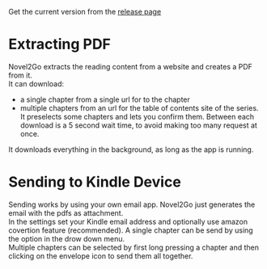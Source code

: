 Get the current version from the [release page](https://github.com/XiangRongLin/Novel2Go/releases)

# Extracting PDF
Novel2Go extracts the reading content from a website and creates a PDF from it.  
It can download:
- a single chapter from a single url for to the chapter
- multiple chapters from an url for the table of contents site of the series. It preselects some chapters and lets you confirm them. Between each download is a 5 second wait time, to avoid making too many request at once.

It downloads everything in the background, as long as the app is running.

# Sending to Kindle Device
Sending works by using your own email app. Novel2Go just generates the email with the pdfs as attachment.  
In the settings set your Kindle email address and optionally use amazon covertion feature (recommended).
A single chapter can be send by using the option in the drow down menu.  
Multiple chapters can be selected by first long pressing a chapter and then clicking on the envelope icon to send them all together.